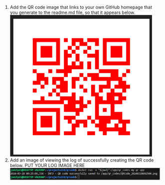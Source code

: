 1. Add the QR code image that links to your own GitHub homepage that you generate to the readme.md file, so that it appears below.
![alt text](image.png)
2. Add an image of viewing the log of successfully creating the QR code below. PUT YOUR LOG IMAGE HERE
![alt text](image-1.png)